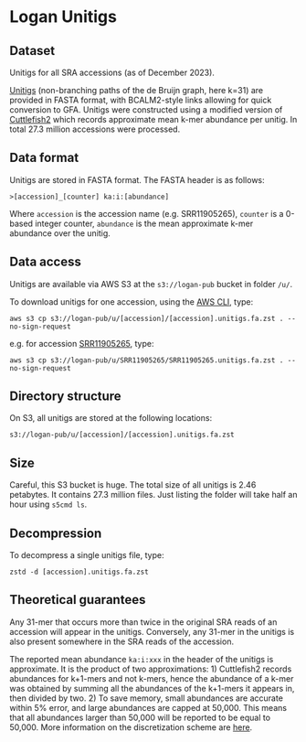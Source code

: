 # Logan Unitigs

## Dataset

Unitigs for all SRA accessions (as of December 2023). 

[Unitigs](https://github.com/GATB/bcalm/blob/master/bidirected-graphs-in-bcalm2/bidirected-graphs-in-bcalm2.md#unitigs-and-compaction) (non-branching paths of the de Bruijn graph, here k=31) are provided in FASTA format, with BCALM2-style links allowing for quick conversion to GFA. Unitigs were constructed using a modified version of [Cuttlefish2](https://github.com/rchikhi/cuttlefish/) which records approximate mean k-mer abundance per unitig. In total 27.3 million accessions were processed.

## Data format

Unitigs are stored in FASTA format. The FASTA header is as follows:

    >[accession]_[counter] ka:i:[abundance]

Where `accession` is the accession name (e.g. SRR11905265), `counter` is a 0-based integer counter, `abundance` is the mean approximate k-mer abundance over the unitig.

## Data access

Unitigs are available via AWS S3 at the `s3://logan-pub` bucket in folder `/u/`.

To download unitigs for one accession, using the [AWS CLI](https://aws.amazon.com/cli/), type:
    
    aws s3 cp s3://logan-pub/u/[accession]/[accession].unitigs.fa.zst . --no-sign-request

e.g. for accession [SRR11905265](https://www.ncbi.nlm.nih.gov/sra/?term=SRR11905265), type:

    aws s3 cp s3://logan-pub/u/SRR11905265/SRR11905265.unitigs.fa.zst . --no-sign-request

## Directory structure

On S3, all unitigs are stored at the following locations:

    s3://logan-pub/u/[accession]/[accession].unitigs.fa.zst

## Size

Careful, this S3 bucket is huge. The total size of all unitigs is 2.46 petabytes. It contains 27.3 million files. Just listing the folder will take half an hour using `s5cmd ls`.

## Decompression

To decompress a single unitigs file, type:

    zstd -d [accession].unitigs.fa.zst

## Theoretical guarantees

Any 31-mer that occurs more than twice in the original SRA reads of an accession will appear in the unitigs. Conversely, any 31-mer in the unitigs is also present somewhere in the SRA reads of the accession. 

The reported mean abundance `ka:i:xxx` in the header of the unitigs is approximate. It is the product of two approximations: 1) Cuttlefish2 records abundances for k+1-mers and not k-mers, hence the abundance of a k-mer was obtained by summing all the abundances of the k+1-mers it appears in, then divided by two. 2) To save memory, small abundances are accurate within 5% error, and large abundances are capped at 50,000. This means that all abundances larger than 50,000 will be reported to be equal to 50,000. More information on the discretization scheme are [here](https://github.com/GATB/gatb-core/blob/b1a27642f873904838bef1b7d9224acdfb0c78fa/gatb-core/src/gatb/tools/collections/impl/MapMPHF.hpp#L84).
